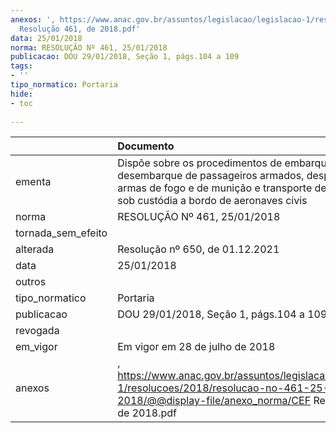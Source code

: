 ```yaml
---
anexos: ', https://www.anac.gov.br/assuntos/legislacao/legislacao-1/resolucoes/2018/resolucao-no-461-25-01-2018/@@display-file/anexo_norma/CEF
  Resolução 461, de 2018.pdf'
data: 25/01/2018
norma: RESOLUÇÃO Nº 461, 25/01/2018
publicacao: DOU 29/01/2018, Seção 1, págs.104 a 109
tags:
- ''
tipo_normatico: Portaria
hide: 
- toc 
 
---
```


|                    | Documento                                                                                                                                                                                  |
|:-------------------|:-------------------------------------------------------------------------------------------------------------------------------------------------------------------------------------------|
| ementa             | Dispõe sobre os procedimentos de embarque e desembarque de passageiros armados, despacho de armas de fogo e de munição e transporte de passageiros sob custódia a bordo de aeronaves civis |
| norma              | RESOLUÇÃO Nº 461, 25/01/2018                                                                                                                                                               |
| tornada_sem_efeito |                                                                                                                                                                                            |
| alterada           | Resolução nº 650, de 01.12.2021                                                                                                                                                            |
| data               | 25/01/2018                                                                                                                                                                                 |
| outros             |                                                                                                                                                                                            |
| tipo_normatico     | Portaria                                                                                                                                                                                   |
| publicacao         | DOU 29/01/2018, Seção 1, págs.104 a 109                                                                                                                                                    |
| revogada           |                                                                                                                                                                                            |
| em_vigor           | Em vigor em 28 de julho de 2018                                                                                                                                                            |
| anexos             | , https://www.anac.gov.br/assuntos/legislacao/legislacao-1/resolucoes/2018/resolucao-no-461-25-01-2018/@@display-file/anexo_norma/CEF Resolução 461, de 2018.pdf                           |